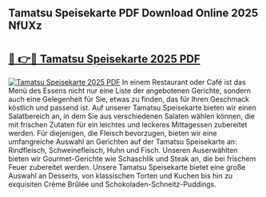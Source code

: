## Tamatsu Speisekarte PDF Download Online 2025 NfUXz

# <h2><a href="http://gc85xfh.nevu.top/?p=Tamatsu+Speisekarte">🔗 👉🔴 Tamatsu Speisekarte 2025 PDF</a></h2>

[![Tamatsu Speisekarte 2025 PDF](https://i.imgur.com/dBaPXMq.png)](http://gc85xfh.nevu.top/?p=Tamatsu+Speisekarte)
In einem Restaurant oder Café ist das Menü des Essens nicht nur eine Liste der angebotenen Gerichte, sondern auch eine Gelegenheit für Sie, etwas zu finden, das für Ihren Geschmack köstlich und passend ist. Auf unserer Tamatsu Speisekarte bieten wir einen Salatbereich an, in dem Sie aus verschiedenen Salaten wählen können, die mit frischen Zutaten für ein leichtes und leckeres Mittagessen zubereitet werden. Für diejenigen, die Fleisch bevorzugen, bieten wir eine umfangreiche Auswahl an Gerichten auf der Tamatsu Speisekarte an: Rindfleisch, Schweinefleisch, Huhn und Fisch. Unseren Auserwählten bieten wir Gourmet-Gerichte wie Schaschlik und Steak an, die bei frischem Feuer zubereitet werden. Unsere Tamatsu Speisekarte bietet eine große Auswahl an Desserts, von klassischen Torten und Kuchen bis hin zu exquisiten Crème Brûlée und Schokoladen-Schneitz-Puddings.

